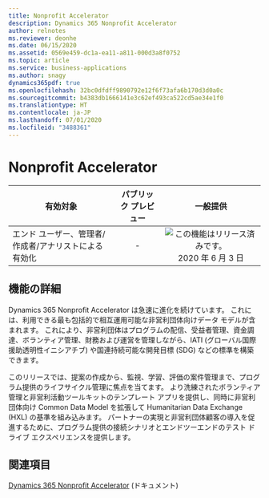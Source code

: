 ```yaml
---
title: Nonprofit Accelerator
description: Dynamics 365 Nonprofit Accelerator
author: relnotes
ms.reviewer: deonhe
ms.date: 06/15/2020
ms.assetid: 0569e459-dc1a-ea11-a811-000d3a8f0752
ms.topic: article
ms.service: business-applications
ms.author: snagy
dynamics365pdf: true
ms.openlocfilehash: 32bc0dfdff9890792e12f6f73afa6b170d3d0a0c
ms.sourcegitcommit: b4383db1666141e3c62ef493ca522cd5ae34e1f0
ms.translationtype: HT
ms.contentlocale: ja-JP
ms.lasthandoff: 07/01/2020
ms.locfileid: "3488361"
---
```

# <a name="nonprofit-accelerator"></a>Nonprofit Accelerator


| 有効対象    |  パブリック プレビュー | 一般提供 | 
| ---------- | :----------: |:----------: |
|エンド ユーザー、管理者/作成者/アナリストによる有効化|-| ![この機能はリリース済みです。](/dynamics365-release-plan/media/green-checkmark.png "この機能はリリース済みです。") 2020 年 6 月 3 日|






## <a name="feature-details"></a>機能の詳細
<!--feature detail start -->
Dynamics 365 Nonprofit Accelerator は急速に進化を続けています。 これには、利用できる最も包括的で相互運用可能な非営利団体向けデータ モデルが含まれます。 これにより、非営利団体はプログラムの配信、受益者管理、資金調達、ボランティア管理、財務および運営を管理しながら、IATI (グローバル国際援助透明性イニシアチブ) や国連持続可能な開発目標 (SDG) などの標準を構築できます。

このリリースでは、提案の作成から、監視、学習、評価の案件管理まで、プログラム提供のライフサイクル管理に焦点を当てます。 より洗練されたボランティア管理と非営利活動ツールキットのテンプレート アプリを提供し、同時に非営利団体向け Common Data Model を拡張して Humanitarian Data Exchange (HXL) の基準を組み込みます。 パートナーの実現と非営利団体顧客の導入を促進するために、プログラム提供の接続シナリオとエンドツーエンドのテスト ドライブ エクスペリエンスを提供します。
<!--feature detail end -->










## <a name="see-also"></a>関連項目

<!--docs start-->
[Dynamics 365 Nonprofit Accelerator](https://docs.microsoft.com/common-data-model/nfp-accelerator) (ドキュメント)
<!--docs end-->
